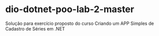 # dio-dotnet-poo-lab-2-master
Solução para exercício proposto do curso Criando um APP Simples de Cadastro de Séries em .NET
